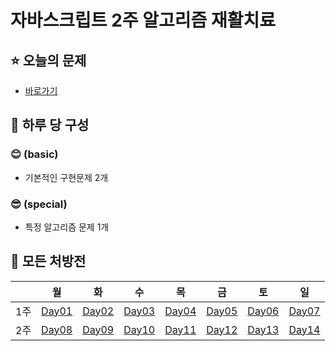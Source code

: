 # 자바스크립트 2주 알고리즘 재활치료

## ⭐ 오늘의 문제

- [바로가기](https://github.com/MinSungJe/2weeks_JS_algorithm/tree/main/%EB%AC%B8%EC%A0%9C/Day01)

## 💉 하루 당 구성

### **😊 (basic)**

- 기본적인 구현문제 2개

### **😎 (special)**

- 특정 알고리즘 문제 1개

## 🏥 모든 처방전

|     | 월                                                                                           | 화                                                                                           | 수                                                                                           | 목                                                                                           | 금                                                                                           | 토                                                                                           | 일                                                                                           |
| --- | -------------------------------------------------------------------------------------------- | -------------------------------------------------------------------------------------------- | -------------------------------------------------------------------------------------------- | -------------------------------------------------------------------------------------------- | -------------------------------------------------------------------------------------------- | -------------------------------------------------------------------------------------------- | -------------------------------------------------------------------------------------------- |
| 1주 | [Day01](https://github.com/MinSungJe/2weeks_JS_algorithm/tree/main/%EB%AC%B8%EC%A0%9C/Day01) | [Day02](https://github.com/MinSungJe/2weeks_JS_algorithm/tree/main/%EB%AC%B8%EC%A0%9C/Day02) | [Day03](https://github.com/MinSungJe/2weeks_JS_algorithm/tree/main/%EB%AC%B8%EC%A0%9C/Day03) | [Day04](https://github.com/MinSungJe/2weeks_JS_algorithm/tree/main/%EB%AC%B8%EC%A0%9C/Day04) | [Day05](https://github.com/MinSungJe/2weeks_JS_algorithm/tree/main/%EB%AC%B8%EC%A0%9C/Day05) | [Day06](https://github.com/MinSungJe/2weeks_JS_algorithm/tree/main/%EB%AC%B8%EC%A0%9C/Day06) | [Day07](https://github.com/MinSungJe/2weeks_JS_algorithm/tree/main/%EB%AC%B8%EC%A0%9C/Day07) |
| 2주 | [Day08](https://github.com/MinSungJe/2weeks_JS_algorithm/tree/main/%EB%AC%B8%EC%A0%9C/Day08) | [Day09](https://github.com/MinSungJe/2weeks_JS_algorithm/tree/main/%EB%AC%B8%EC%A0%9C/Day09) | [Day10](https://github.com/MinSungJe/2weeks_JS_algorithm/tree/main/%EB%AC%B8%EC%A0%9C/Day10) | [Day11](https://github.com/MinSungJe/2weeks_JS_algorithm/tree/main/%EB%AC%B8%EC%A0%9C/Day11) | [Day12](https://github.com/MinSungJe/2weeks_JS_algorithm/tree/main/%EB%AC%B8%EC%A0%9C/Day12) | [Day13](https://github.com/MinSungJe/2weeks_JS_algorithm/tree/main/%EB%AC%B8%EC%A0%9C/Day13) | [Day14](https://github.com/MinSungJe/2weeks_JS_algorithm/tree/main/%EB%AC%B8%EC%A0%9C/Day14) |
